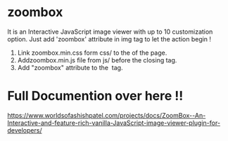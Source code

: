 # zoombox
It is an Interactive JavaScript image viewer with up to 10 customization option. Just add 'zoombox' attribute in img tag to let the action begin !

1. Link zoombox.min.css form css/ to the <head> of the page.
2. Addzoombox.min.js file from js/ before the closing </body> tag.
3. Add "zoombox" attribute to the <img> tag.

# Full Documention over here !!
https://www.worldsofashishpatel.com/projects/docs/ZoomBox--An-Interactive-and-feature-rich-vanilla-JavaScript-image-viewer-plugin-for-developers/
